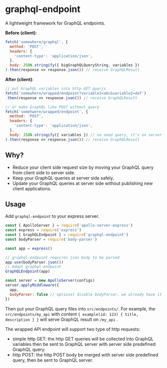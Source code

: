 # graphql-endpoint
A lightweight framework for GraphQL endpoints.

**Before (client)**:
```javascript
fetch('somewhere/graphql', {
  method: 'POST',
  headers: {
    'content-type': 'application/json',
  },
  body: JSON.stringify({ bigGraphQLQueryString, variables })
).then(response => response.json()) // receive GraphQLResult
```

**After (client)**:
```javascript
// put GraphQL variables into http GET queris
fetch('somewhere/wrapped/endpoint?variable1=abc&variable2=def')
.then(response => response.json()) // receive GraphQLResult

// or make GraphQL like POST without query
fetch('somehwere/wrapped/endpoint', {
  method: 'POST',
  headers: {
    'content-type': 'application/json',
  },
  body: JSON.stringify({ variables }) // no need query, it's on server side
).then(response => response.json()) // receive GraphQLResult
```

## Why?

* Reduce your client side request size by moving your GraphQL query from client side to server side.
* Keep your GraphQL queries at server side safely.
* Update your GraphQL queries at server side without publishing new client applications.

## Usage

Add `graphql-endpoint` to your express server.

```javascript
const { ApolloServer } = require('apollo-server-express')
const express = require('express')
const { GraphQLEndpoint } = require('graphql-endpoint')
const bodyParser = require('body-parser')

const app = express()

// graphql-endpoint requires json body to be parsed
app.use(bodyParser.json())
// Adopt graphql-endpoint
GraphQLEndpoint(app)

const server = new ApolloServer(configs)
server.applyMiddleware({
  app,
  bodyParser: false // optional disable bodyParser, we already have it
})
```

Then put your GraphQL query files into `src/endpoints/`. For example, the `src/endpoints/my_api` with content `{ example(id: 123) { title, description } }` will serve GraphQL result on `/my_api` .

The wrapped API endpoint will support two type of http requests:

* simple http GET: the http GET queries will be collected into GraphQL variables then be sent to GraphQL server with server side predefined GraphQL query.
* http POST: the http POST body be merged with server side predefined query, then be sent to GraphQL server.
